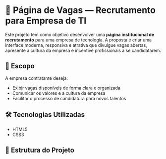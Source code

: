 # 🚀 Página de Vagas — Recrutamento para Empresa de TI

Este projeto tem como objetivo desenvolver uma **página institucional de recrutamento** para uma empresa de tecnologia. A proposta é criar uma interface moderna, responsiva e atrativa que divulgue vagas abertas, apresente a cultura da empresa e incentive profissionais a se candidatarem.

## 📌 Escopo

A empresa contratante deseja:

- Exibir vagas disponíveis de forma clara e organizada  
- Comunicar os valores e a cultura da empresa  
- Facilitar o processo de candidatura para novos talentos  

## 🛠️ Tecnologias Utilizadas

- HTML5  
- CSS3  

## 📁 Estrutura do Projeto

